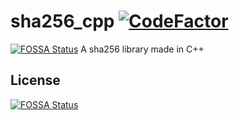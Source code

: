 # sha256_cpp [![CodeFactor](https://www.codefactor.io/repository/github/pvzzombs/sha256_cpp/badge)](https://www.codefactor.io/repository/github/pvzzombs/sha256_cpp)
[![FOSSA Status](https://app.fossa.com/api/projects/git%2Bgithub.com%2Fpvzzombs%2Fsha256_cpp.svg?type=shield)](https://app.fossa.com/projects/git%2Bgithub.com%2Fpvzzombs%2Fsha256_cpp?ref=badge_shield)
A sha256 library made in C++


## License
[![FOSSA Status](https://app.fossa.com/api/projects/git%2Bgithub.com%2Fpvzzombs%2Fsha256_cpp.svg?type=large)](https://app.fossa.com/projects/git%2Bgithub.com%2Fpvzzombs%2Fsha256_cpp?ref=badge_large)